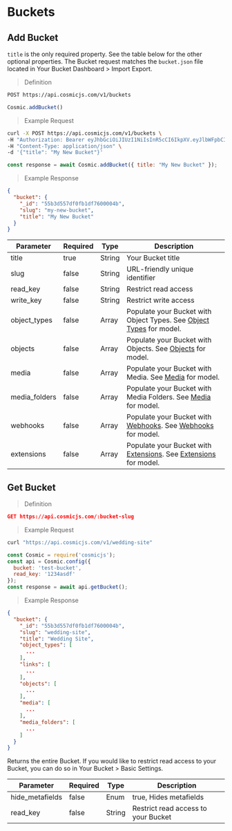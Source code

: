 # Buckets


## Add Bucket
`title` is the only required property.  See the table below for the other optional properties.  The Bucket request matches the `bucket.json` file located in Your Bucket Dashboard > Import Export.


> Definition

```bash
POST https://api.cosmicjs.com/v1/buckets
```

```javascript
Cosmic.addBucket()
```

> Example Request

```bash
curl -X POST https://api.cosmicjs.com/v1/buckets \
-H "Authorization: Bearer eyJhbGciOiJIUzI1NiIsInR5cCI6IkpXV.eyJlbWFpbCI6InNwaXJvbnlAZ21haWwuY29tIiwicGFzc3dvcmQiOiIxNzlhZDQ1YzZjZTJjYjk3Y2YxMDI5ZTIxMjA0NmU4MSIsImlhdCI6MTUxNDQ5NzI3N30.ep4cEgH_SqItQ5McJArJtljS3GSJedyEcDRlnu9yb-U" \
-H "Content-Type: application/json" \
-d '{"title": "My New Bucket"}'
```

```javascript
const response = await Cosmic.addBucket({ title: "My New Bucket" });
```

> Example Response

```json
{
  "bucket": {
    "_id": "55b3d557df0fb1df7600004b",
    "slug": "my-new-bucket",
    "title": "My New Bucket"
  }
}
```

Parameter | Required | Type | Description
--------- | ------- | ----------- | -----------
title | true | String | Your Bucket title
slug | false | String | URL-friendly unique identifier
read_key | false | String | Restrict read access
write_key | false | String | Restrict write access
object_types | false | Array | Populate your Bucket with Object Types.  See <a href="/#object-types">Object Types</a> for model.
objects | false | Array | Populate your Bucket with Objects. See <a href="/#objects">Objects</a> for model.
media | false | Array | Populate your Bucket with Media. See <a href="/#media">Media</a> for model.
media_folders | false | Array | Populate your Bucket with Media Folders. See <a href="/#media">Media</a> for model.
webhooks | false | Array | Populate your Bucket with <a href="https://cosmicjs.com/docs/webhooks" target="_blank">Webhooks</a>. See <a href="/#webhooks">Webhooks</a> for model.
extensions | false | Array | Populate your Bucket with <a href="https://cosmicjs.com/docs/extensions" target="_blank">Extensions</a>. See <a href="/#extensions">Extensions</a> for model.


## Get Bucket

> Definition

```json
GET https://api.cosmicjs.com/:bucket-slug
```

> Example Request

```bash
curl "https://api.cosmicjs.com/v1/wedding-site"
```

```javascript
const Cosmic = require('cosmicjs');
const api = Cosmic.config({
  bucket: 'test-bucket',
  read_key: '1234asdf'
});
const response = await api.getBucket();
```

> Example Response

```json
{
  "bucket": {
    "_id": "55b3d557df0fb1df7600004b",
    "slug": "wedding-site",
    "title": "Wedding Site",
    "object_types": [
      ...
    ],
    "links": [
      ...
    ],
    "objects": [
      ...
    ],
    "media": [
      ...
    ],
    "media_folders": [
      ...
    ]
  }
}
```


Returns the entire Bucket.  If you would like to restrict read access to your Bucket, you can do so in Your Bucket > Basic Settings.

Parameter | Required | Type | Description
--------- | ------- | ----------- | -----------
hide_metafields | false | Enum | true, Hides metafields
read_key | false | String | Restrict read access to your Bucket
